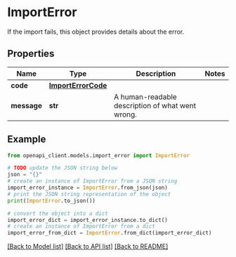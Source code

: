 # ImportError

If the import fails, this object provides details about the error.

## Properties

Name | Type | Description | Notes
------------ | ------------- | ------------- | -------------
**code** | [**ImportErrorCode**](ImportErrorCode.md) |  | 
**message** | **str** | A human-readable description of what went wrong. | 

## Example

```python
from openapi_client.models.import_error import ImportError

# TODO update the JSON string below
json = "{}"
# create an instance of ImportError from a JSON string
import_error_instance = ImportError.from_json(json)
# print the JSON string representation of the object
print(ImportError.to_json())

# convert the object into a dict
import_error_dict = import_error_instance.to_dict()
# create an instance of ImportError from a dict
import_error_from_dict = ImportError.from_dict(import_error_dict)
```
[[Back to Model list]](../README.md#documentation-for-models) [[Back to API list]](../README.md#documentation-for-api-endpoints) [[Back to README]](../README.md)


